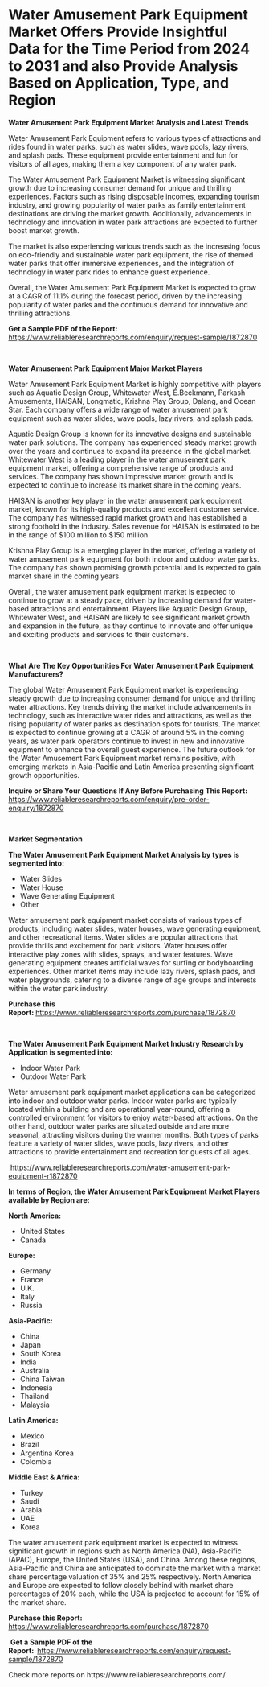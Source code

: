 <p><h1>Water Amusement Park Equipment Market Offers Provide Insightful Data for the Time Period from 2024 to 2031 and also Provide Analysis Based on Application, Type, and Region</h1></p><p><strong>Water Amusement Park Equipment Market Analysis and Latest Trends</strong></p>
<p><p>Water Amusement Park Equipment refers to various types of attractions and rides found in water parks, such as water slides, wave pools, lazy rivers, and splash pads. These equipment provide entertainment and fun for visitors of all ages, making them a key component of any water park.</p><p>The Water Amusement Park Equipment Market is witnessing significant growth due to increasing consumer demand for unique and thrilling experiences. Factors such as rising disposable incomes, expanding tourism industry, and growing popularity of water parks as family entertainment destinations are driving the market growth. Additionally, advancements in technology and innovation in water park attractions are expected to further boost market growth.</p><p>The market is also experiencing various trends such as the increasing focus on eco-friendly and sustainable water park equipment, the rise of themed water parks that offer immersive experiences, and the integration of technology in water park rides to enhance guest experience.</p><p>Overall, the Water Amusement Park Equipment Market is expected to grow at a CAGR of 11.1% during the forecast period, driven by the increasing popularity of water parks and the continuous demand for innovative and thrilling attractions.</p></p>
<p><strong>Get a Sample PDF of the Report:&nbsp;</strong> <a href="https://www.reliableresearchreports.com/enquiry/request-sample/1872870">https://www.reliableresearchreports.com/enquiry/request-sample/1872870</a></p>
<p>&nbsp;</p>
<p><strong>Water Amusement Park Equipment Major Market Players</strong></p>
<p><p>Water Amusement Park Equipment Market is highly competitive with players such as Aquatic Design Group, Whitewater West, E.Beckmann, Parkash Amusements, HAISAN, Longmatic, Krishna Play Group, Dalang, and Ocean Star. Each company offers a wide range of water amusement park equipment such as water slides, wave pools, lazy rivers, and splash pads.</p><p>Aquatic Design Group is known for its innovative designs and sustainable water park solutions. The company has experienced steady market growth over the years and continues to expand its presence in the global market. Whitewater West is a leading player in the water amusement park equipment market, offering a comprehensive range of products and services. The company has shown impressive market growth and is expected to continue to increase its market share in the coming years.</p><p>HAISAN is another key player in the water amusement park equipment market, known for its high-quality products and excellent customer service. The company has witnessed rapid market growth and has established a strong foothold in the industry. Sales revenue for HAISAN is estimated to be in the range of $100 million to $150 million.</p><p>Krishna Play Group is a emerging player in the market, offering a variety of water amusement park equipment for both indoor and outdoor water parks. The company has shown promising growth potential and is expected to gain market share in the coming years. </p><p>Overall, the water amusement park equipment market is expected to continue to grow at a steady pace, driven by increasing demand for water-based attractions and entertainment. Players like Aquatic Design Group, Whitewater West, and HAISAN are likely to see significant market growth and expansion in the future, as they continue to innovate and offer unique and exciting products and services to their customers.</p></p>
<p>&nbsp;</p>
<p><strong>What Are The Key Opportunities For Water Amusement Park Equipment Manufacturers?</strong></p>
<p><p>The global Water Amusement Park Equipment market is experiencing steady growth due to increasing consumer demand for unique and thrilling water attractions. Key trends driving the market include advancements in technology, such as interactive water rides and attractions, as well as the rising popularity of water parks as destination spots for tourists. The market is expected to continue growing at a CAGR of around 5% in the coming years, as water park operators continue to invest in new and innovative equipment to enhance the overall guest experience. The future outlook for the Water Amusement Park Equipment market remains positive, with emerging markets in Asia-Pacific and Latin America presenting significant growth opportunities.</p></p>
<p><strong>Inquire or Share Your Questions If Any Before Purchasing This Report:</strong> <a href="https://www.reliableresearchreports.com/enquiry/pre-order-enquiry/1872870">https://www.reliableresearchreports.com/enquiry/pre-order-enquiry/1872870</a></p>
<p>&nbsp;</p>
<p><strong>Market Segmentation</strong></p>
<p><strong>The Water Amusement Park Equipment Market Analysis by types is segmented into:</strong></p>
<p><ul><li>Water Slides</li><li>Water House</li><li>Wave Generating Equipment</li><li>Other</li></ul></p>
<p><p>Water amusement park equipment market consists of various types of products, including water slides, water houses, wave generating equipment, and other recreational items. Water slides are popular attractions that provide thrills and excitement for park visitors. Water houses offer interactive play zones with slides, sprays, and water features. Wave generating equipment creates artificial waves for surfing or bodyboarding experiences. Other market items may include lazy rivers, splash pads, and water playgrounds, catering to a diverse range of age groups and interests within the water park industry.</p></p>
<p><strong>Purchase this Report:&nbsp;</strong><a href="https://www.reliableresearchreports.com/purchase/1872870">https://www.reliableresearchreports.com/purchase/1872870</a></p>
<p>&nbsp;</p>
<p><strong>The Water Amusement Park Equipment Market Industry Research by Application is segmented into:</strong></p>
<p><ul><li>Indoor Water Park</li><li>Outdoor Water Park</li></ul></p>
<p><p>Water amusement park equipment market applications can be categorized into indoor and outdoor water parks. Indoor water parks are typically located within a building and are operational year-round, offering a controlled environment for visitors to enjoy water-based attractions. On the other hand, outdoor water parks are situated outside and are more seasonal, attracting visitors during the warmer months. Both types of parks feature a variety of water slides, wave pools, lazy rivers, and other attractions to provide entertainment and recreation for guests of all ages.</p></p>
<p><a href="https://www.reliableresearchreports.com/water-amusement-park-equipment-r1872870">&nbsp;https://www.reliableresearchreports.com/water-amusement-park-equipment-r1872870</a></p>
<p><strong>In terms of Region, the Water Amusement Park Equipment Market Players available by Region are:</strong></p>
<p>
    <p> <strong> North America: </strong>
        <ul>
            <li>United States</li>
            <li>Canada</li>
        </ul>
        </p> 
    <p> <strong> Europe: </strong>
        <ul>
            <li>Germany</li>
            <li>France</li>
            <li>U.K.</li>
            <li>Italy</li>
            <li>Russia</li>
        </ul>
        </p> 
    <p> <strong> Asia-Pacific: </strong>
        <ul>
            <li>China</li>
            <li>Japan</li>
            <li>South Korea</li>
            <li>India</li>
            <li>Australia</li>
            <li>China Taiwan</li>
            <li>Indonesia</li>
            <li>Thailand</li>
            <li>Malaysia</li>
        </ul>
        </p> 
    <p> <strong> Latin America: </strong>
        <ul>
            <li>Mexico</li>
            <li>Brazil</li>
            <li>Argentina Korea</li>
            <li>Colombia</li>
        </ul>
        </p> 
    <p> <strong> Middle East & Africa: </strong>
        <ul>
            <li>Turkey</li>
            <li>Saudi</li>
            <li>Arabia</li>
            <li>UAE</li>
            <li>Korea</li>
        </ul>
    </p>
    </p>
<p><p>The water amusement park equipment market is expected to witness significant growth in regions such as North America (NA), Asia-Pacific (APAC), Europe, the United States (USA), and China. Among these regions, Asia-Pacific and China are anticipated to dominate the market with a market share percentage valuation of 35% and 25% respectively. North America and Europe are expected to follow closely behind with market share percentages of 20% each, while the USA is projected to account for 15% of the market share.</p></p>
<p><strong>Purchase this Report: </strong><a href="https://www.reliableresearchreports.com/purchase/1872870">https://www.reliableresearchreports.com/purchase/1872870</a></p>
<p>&nbsp;<strong>Get a Sample PDF of the Report:&nbsp;&nbsp;</strong><a href="https://www.reliableresearchreports.com/enquiry/request-sample/1872870">https://www.reliableresearchreports.com/enquiry/request-sample/1872870</a></p>
<p><strong></strong></p>
<p>Check more reports on https://www.reliableresearchreports.com/</p>